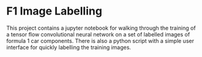 # F1 Image Labelling

This project contains a jupyter notebook for walking through the training of a tensor flow convolutional neural network on a set of labelled images of formula 1 car components. There is also a python script with a simple user interface for quickly labelling the training images.
